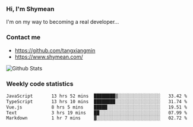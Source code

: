 ### Hi, I'm Shymean

I'm on my way to becoming a real developer...

### Contact me

- <https://github.com/tangxiangmin>
- <https://www.shymean.com/>

![Github Stats](https://github-readme-stats.vercel.app/api?username=tangxiangmin&show_icons=true&theme=dark)


###  Weekly code statistics

<!--START_SECTION:waka-->

```txt
JavaScript       13 hrs 52 mins  ████████▒░░░░░░░░░░░░░░░░   33.42 %
TypeScript       13 hrs 10 mins  ████████░░░░░░░░░░░░░░░░░   31.74 %
Vue.js           8 hrs 5 mins    █████░░░░░░░░░░░░░░░░░░░░   19.51 %
Text             3 hrs 19 mins   ██░░░░░░░░░░░░░░░░░░░░░░░   07.99 %
Markdown         1 hr 7 mins     ▓░░░░░░░░░░░░░░░░░░░░░░░░   02.72 %
```

<!--END_SECTION:waka-->